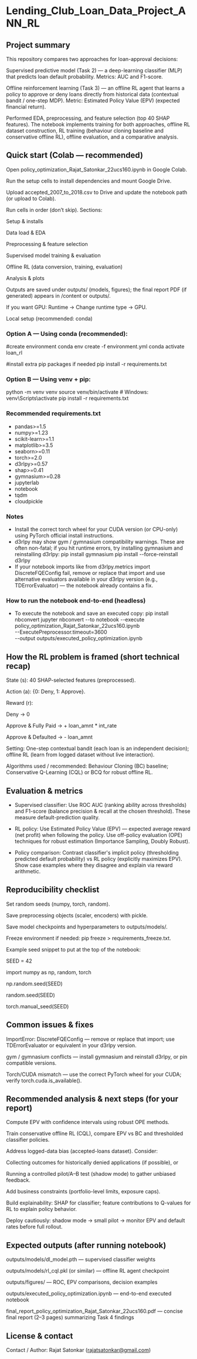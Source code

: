 # Lending_Club_Loan_Data_Project_ANN_RL

## Project summary

This repository compares two approaches for loan-approval decisions:

Supervised predictive model (Task 2) — a deep-learning classifier (MLP) that predicts loan default probability. Metrics: AUC and F1-score.

Offline reinforcement learning (Task 3) — an offline RL agent that learns a policy to approve or deny loans directly from historical data (contextual bandit / one-step MDP). Metric: Estimated Policy Value (EPV) (expected financial return).

Performed EDA, preprocessing, and feature selection (top 40 SHAP features). The notebook implements training for both approaches, offline RL dataset construction, RL training (behaviour cloning baseline and conservative offline RL), offline evaluation, and a comparative analysis.


## Quick start (Colab — recommended)

Open policy_optimization_Rajat_Satonkar_22ucs160.ipynb in Google Colab.

Run the setup cells to install dependencies and mount Google Drive.

Upload accepted_2007_to_2018.csv to Drive and update the notebook path (or upload to Colab).

Run cells in order (don’t skip). Sections:

Setup & installs

Data load & EDA

Preprocessing & feature selection

Supervised model training & evaluation

Offline RL (data conversion, training, evaluation)

Analysis & plots

Outputs are saved under outputs/ (models, figures); the final report PDF (if generated) appears in /content or outputs/.

If you want GPU: Runtime → Change runtime type → GPU.



Local setup (recommended: conda)
### Option A — Using conda (recommended):
#create environment
conda env create -f environment.yml
conda activate loan_rl

#install extra pip packages if needed
pip install -r requirements.txt



### Option B — Using venv + pip:
python -m venv venv
source venv/bin/activate        # Windows: venv\Scripts\activate
pip install -r requirements.txt


### Recommended requirements.txt
- pandas>=1.5
- numpy>=1.23
- scikit-learn>=1.1
- matplotlib>=3.5
- seaborn>=0.11
- torch>=2.0
- d3rlpy>=0.57
- shap>=0.41
- gymnasium>=0.28
- jupyterlab
- notebook
- tqdm
- cloudpickle

### Notes
- Install the correct torch wheel for your CUDA version (or CPU-only) using PyTorch official install instructions.
- d3rlpy may show gym / gymnasium compatibility warnings. These are often non-fatal; if you hit runtime errors, try installing gymnasium and reinstalling d3rlpy:
  pip install gymnasium
  pip install --force-reinstall d3rlpy
- If your notebook imports like from d3rlpy.metrics import DiscreteFQEConfig fail, remove or replace that import and use alternative evaluators available in your d3rlpy version (e.g., TDErrorEvaluator) — the notebook already contains a fix.

### How to run the notebook end-to-end (headless)

- To execute the notebook and save an executed copy:
pip install nbconvert
jupyter nbconvert --to notebook --execute \
  policy_optimization_Rajat_Satonkar_22ucs160.ipynb \
  --ExecutePreprocessor.timeout=3600 \
  --output outputs/executed_policy_optimization.ipynb

## How the RL problem is framed (short technical recap)

State (s): 40 SHAP-selected features (preprocessed).

Action (a): {0: Deny, 1: Approve}.

Reward (r):

Deny → 0

Approve & Fully Paid → + loan_amnt * int_rate

Approve & Defaulted → - loan_amnt

Setting: One-step contextual bandit (each loan is an independent decision); offline RL (learn from logged dataset without live interaction).

Algorithms used / recommended: Behaviour Cloning (BC) baseline; Conservative Q-Learning (CQL) or BCQ for robust offline RL.

## Evaluation & metrics

- Supervised classifier: Use ROC AUC (ranking ability across thresholds) and F1-score (balance precision & recall at the chosen threshold). These measure default-prediction quality.

- RL policy: Use Estimated Policy Value (EPV) — expected average reward (net profit) when following the policy. Use off-policy evaluation (OPE) techniques for robust estimation (Importance Sampling, Doubly Robust).

- Policy comparison: Contrast classifier's implicit policy (thresholding predicted default probability) vs RL policy (explicitly maximizes EPV). Show case examples where they disagree and explain via reward arithmetic.

## Reproducibility checklist

Set random seeds (numpy, torch, random).

Save preprocessing objects (scaler, encoders) with pickle.

Save model checkpoints and hyperparameters to outputs/models/.

Freeze environment if needed: pip freeze > requirements_freeze.txt.

Example seed snippet to put at the top of the notebook:

SEED = 42

import numpy as np, random, torch

np.random.seed(SEED)

random.seed(SEED)

torch.manual_seed(SEED)

## Common issues & fixes

ImportError: DiscreteFQEConfig — remove or replace that import; use TDErrorEvaluator or equivalent in your d3rlpy version.

gym / gymnasium conflicts — install gymnasium and reinstall d3rlpy, or pin compatible versions.

Torch/CUDA mismatch — use the correct PyTorch wheel for your CUDA; verify torch.cuda.is_available().

## Recommended analysis & next steps (for your report)

Compute EPV with confidence intervals using robust OPE methods.

Train conservative offline RL (CQL), compare EPV vs BC and thresholded classifier policies.

Address logged-data bias (accepted-loans dataset). Consider:

Collecting outcomes for historically denied applications (if possible), or

Running a controlled pilot/A–B test (shadow mode) to gather unbiased feedback.

Add business constraints (portfolio-level limits, exposure caps).

Build explainability: SHAP for classifier; feature contributions to Q-values for RL to explain policy behavior.

Deploy cautiously: shadow mode → small pilot → monitor EPV and default rates before full rollout.

## Expected outputs (after running notebook)


outputs/models/dl_model.pth — supervised classifier weights

outputs/models/rl_cql.pkl (or similar) — offline RL agent checkpoint

outputs/figures/ — ROC, EPV comparisons, decision examples

outputs/executed_policy_optimization.ipynb — end-to-end executed notebook

final_report_policy_optimization_Rajat_Satonkar_22ucs160.pdf — concise final report (2–3 pages) summarizing Task 4 findings

## License & contact

Contact / Author: Rajat Satonkar (rajatsatonkar@gmail.com)

